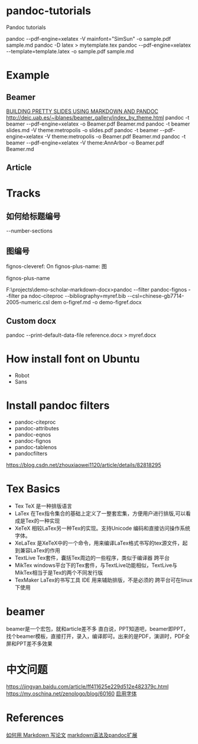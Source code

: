 # pandoc-tutorials
Pandoc tutorials

pandoc --pdf-engine=xelatex -V mainfont="SimSun" -o sample.pdf sample.md
pandoc -D latex > mytemplate.tex
pandoc --pdf-engine=xelatex --template=template.latex -o sample.pdf sample.md

# Example
## Beamer
[BUILDING PRETTY SLIDES USING MARKDOWN AND PANDOC](https://avalz.it/2017/02/01/build-pretty-slides/)
http://deic.uab.es/~iblanes/beamer_gallery/index_by_theme.html
pandoc -t beamer --pdf-engine=xelatex -o Beamer.pdf Beamer.md
pandoc -t beamer slides.md -V theme:metropolis -o slides.pdf
pandoc -t beamer --pdf-engine=xelatex -V theme:metropolis -o Beamer.pdf Beamer.md 
pandoc -t beamer --pdf-engine=xelatex -V theme:AnnArbor -o Beamer.pdf Beamer.md 


## Article

# Tracks
## 如何给标题编号
--number-sections

## 图编号
fignos-cleveref: On
fignos-plus-name: 图

fignos-plus-name

F:\projects\demo-scholar-markdown-docx>pandoc --filter pandoc-fignos --filter pa
ndoc-citeproc --bibliography=myref.bib --csl=chinese-gb7714-2005-numeric.csl dem
o-figref.md -o demo-figref.docx

## Custom docx
pandoc --print-default-data-file reference.docx > myref.docx

# How install font on Ubuntu
- Robot
- Sans

# Install pandoc filters
- pandoc-citeproc
- pandoc-attributes
- pandoc-eqnos
- pandoc-fignos
- pandoc-tablenos
- pandocfilters

https://blog.csdn.net/zhouxiaowei1120/article/details/82818295

# Tex Basics
- Tex TeX 是一种排版语言
- LaTex 在Tex指令集合的基础上定义了一整套宏集，方便用户进行排版,可以看成是Tex的一种实现
- XeTeX 相较LaTex另一种Tex的实现。支持Unicode 编码和直接访问操作系统字体。
- XeLaTex 是XeTeX中的一个命令，用来编译LaTex格式书写的tex源文件，起到兼容LaTex的作用
- TextLive Tex套件，囊括Tex周边的一些程序，类似于编译器 跨平台
- MikTex windows平台下的Tex套件，与TextLive功能相似，TextLive与MikTex相当于是Tex的两个不同发行版
- TexMaker LaTex的书写工具 IDE 用来辅助排版，不是必须的 跨平台可在linux下使用

# beamer
beamer是一个宏包，就和article差不多
直白说，PPT知道吧，beamer即PPT，找个beamer模板，直接打开，录入，编译即可。出来的是PDF，演讲时，PDF全屏和PPT差不多效果

# 中文问题
https://jingyan.baidu.com/article/ff411625e229d512e482379c.html
https://my.oschina.net/zenologo/blog/60160
[启用字体](https://blog.csdn.net/yanxiangtianji/article/details/17539571)

# References
[如何用 Markdown 写论文](https://36kr.com/p/5123338.html)
[markdown语法及pandoc扩展](http://www.bagualu.net/wordpress/archives/5284)
